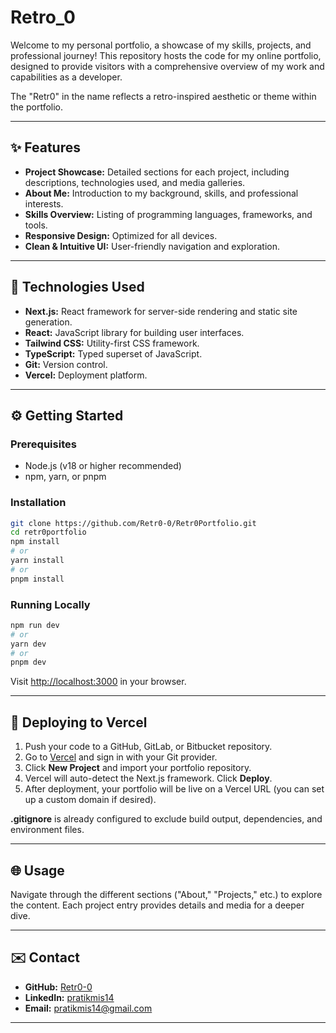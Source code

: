 # Retro_0

Welcome to my personal portfolio, a showcase of my skills, projects, and professional journey! This repository hosts the code for my online portfolio, designed to provide visitors with a comprehensive overview of my work and capabilities as a developer.

The "Retr0" in the name reflects a retro-inspired aesthetic or theme within the portfolio.

---

## ✨ Features

- **Project Showcase:** Detailed sections for each project, including descriptions, technologies used, and media galleries.
- **About Me:** Introduction to my background, skills, and professional interests.
- **Skills Overview:** Listing of programming languages, frameworks, and tools.
- **Responsive Design:** Optimized for all devices.
- **Clean & Intuitive UI:** User-friendly navigation and exploration.

---

## 🚀 Technologies Used

- **Next.js:** React framework for server-side rendering and static site generation.
- **React:** JavaScript library for building user interfaces.
- **Tailwind CSS:** Utility-first CSS framework.
- **TypeScript:** Typed superset of JavaScript.
- **Git:** Version control.
- **Vercel:** Deployment platform.

---

## ⚙️ Getting Started

### Prerequisites

- Node.js (v18 or higher recommended)
- npm, yarn, or pnpm

### Installation

```bash
git clone https://github.com/Retr0-0/Retr0Portfolio.git
cd retr0portfolio
npm install
# or
yarn install
# or
pnpm install
```

### Running Locally

```bash
npm run dev
# or
yarn dev
# or
pnpm dev
```

Visit [http://localhost:3000](http://localhost:3000) in your browser.

---

## 🚀 Deploying to Vercel

1. Push your code to a GitHub, GitLab, or Bitbucket repository.
2. Go to [Vercel](https://vercel.com/) and sign in with your Git provider.
3. Click **New Project** and import your portfolio repository.
4. Vercel will auto-detect the Next.js framework. Click **Deploy**.
5. After deployment, your portfolio will be live on a Vercel URL (you can set up a custom domain if desired).

**.gitignore** is already configured to exclude build output, dependencies, and environment files.

---

## 🌐 Usage

Navigate through the different sections ("About," "Projects," etc.) to explore the content. Each project entry provides details and media for a deeper dive.

---

## ✉️ Contact

- **GitHub:** [Retr0-0](https://github.com/Retr0-0)
- **LinkedIn:** [pratikmis14](https://linkedin.com/in/pratikmis14)
- **Email:** pratikmis14@gmail.com

---
